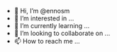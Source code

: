 - 👋 Hi, I’m @ennosm
- 👀 I’m interested in ...
- 🌱 I’m currently learning ...
- 💞️ I’m looking to collaborate on ...
- 📫 How to reach me ...

<!---
ennosm/ennosm is a ✨ special ✨ repository because its `README.md` (this file) appears on your GitHub profile.
You can click the Preview link to take a look at your changes.
--->

